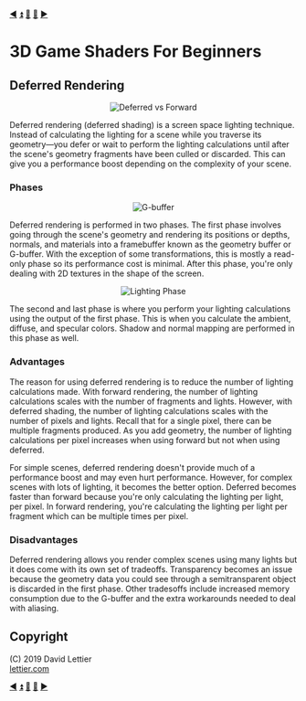 [:arrow_backward:](normal-mapping.md)
[:arrow_double_up:](../README.md)
[:arrow_up_small:](#)
[:arrow_down_small:](#copyright)
[:arrow_forward:](fog.md)

# 3D Game Shaders For Beginners

## Deferred Rendering

<p align="center">
<img src="https://i.imgur.com/rxTYLGv.png" alt="Deferred vs Forward" title="Deferred vs Forward">
</p>

Deferred rendering (deferred shading) is a screen space lighting technique.
Instead of calculating the lighting for a scene while you traverse its
geometry—you defer or wait to perform the lighting calculations until
after the scene's geometry fragments have been culled or discarded.
This can give you a performance boost depending on the complexity of your scene.

### Phases

<p align="center">
<img src="https://i.imgur.com/uTimQJj.gif" alt="G-buffer" title="G-buffer">
</p>

Deferred rendering is performed in two phases.
The first phase involves going through the scene's geometry and rendering its
positions or depths,
normals,
and materials
into a framebuffer known as the geometry buffer or G-buffer.
With the exception of some transformations,
this is mostly a read-only phase so its performance cost is minimal.
After this phase, you're only dealing with 2D textures in the shape of the screen.

<p align="center">
<img src="https://i.imgur.com/frYp6to.gif" alt="Lighting Phase" title="Lighting Phase">
</p>

The second and last phase is where you perform your lighting calculations using the output of the first phase.
This is when you calculate the ambient, diffuse, and specular colors.
Shadow and normal mapping are performed in this phase as well.

### Advantages

The reason for using deferred rendering is to reduce the number of lighting calculations made.
With forward rendering, the number of lighting calculations scales with the number of fragments and lights.
However, with deferred shading, the number of lighting calculations scales with the number of pixels and lights.
Recall that for a single pixel, there can be multiple fragments produced.
As you add geometry,
the number of lighting calculations per pixel increases when using forward but not when using deferred.

For simple scenes,
deferred rendering doesn't provide much of a performance boost and may even hurt performance.
However, for complex scenes with lots of lighting, it becomes the better option.
Deferred becomes faster than forward because you're only calculating the lighting per light, per pixel.
In forward rendering,
you're calculating the lighting per light per fragment which can be multiple times per pixel.

### Disadvantages

Deferred rendering allows you render complex scenes using many lights but it does come with its own set of tradeoffs.
Transparency becomes an issue because the geometry data you could see through a semitransparent object is discarded in the first phase.
Other tradesoffs include increased memory consumption due to the G-buffer and the extra workarounds needed to deal with aliasing.

## Copyright

(C) 2019 David Lettier
<br>
[lettier.com](https://www.lettier.com)

[:arrow_backward:](normal-mapping.md)
[:arrow_double_up:](../README.md)
[:arrow_up_small:](#)
[:arrow_down_small:](#copyright)
[:arrow_forward:](fog.md)
